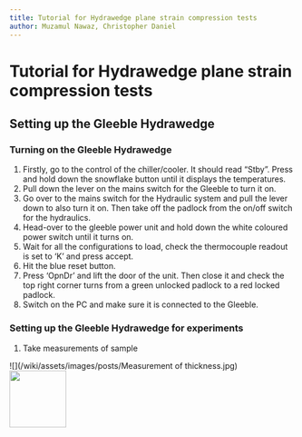 ```yaml
---
title: Tutorial for Hydrawedge plane strain compression tests
author: Muzamul Nawaz, Christopher Daniel
---
```


# Tutorial for Hydrawedge plane strain compression tests

## Setting up the Gleeble Hydrawedge
### Turning on the Gleeble Hydrawedge
1)	Firstly, go to the control of the chiller/cooler. It should read “Stby”. Press and hold down the snowflake button until it displays the temperatures. 
2)	Pull down the lever on the mains switch for the Gleeble to turn it on. 
3)	Go over to the mains switch for the Hydraulic system and pull the lever down to also turn it on. Then take off the padlock from the on/off switch for the hydraulics. 
4)	Head-over to the gleeble power unit and hold down the white coloured power switch until it turns on.
5)	Wait for all the configurations to load, check the thermocouple readout is set to ‘K’ and press accept. 
6)	Hit the blue reset button.
7)	Press ‘OpnDr’ and lift the door of the unit. Then close it and check the top right corner turns from a green unlocked padlock to a red locked padlock. 
8)	Switch on the PC and make sure it is connected to the Gleeble.

### Setting up the Gleeble Hydrawedge for experiments
1)	Take measurements of sample 

![](/wiki/assets/images/posts/Measurement of thickness.jpg) 
<img src="https://wiki/assets/images/posts/Measurement of thickness.jpg" width="100" height="100">
